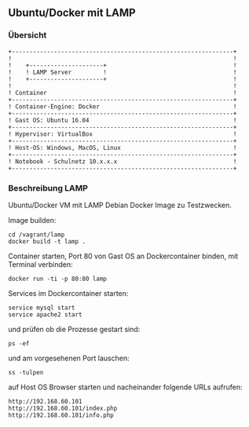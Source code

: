 Ubuntu/Docker mit LAMP
-----------------------

### Übersicht 

    +---------------------------------------------------------------+
    !                                                               !	
    !    +---------------------+                                    !
    !    ! LAMP Server         !                                    !       
    !    +---------------------+                                    !
    !                                                               !	
    ! Container                                                     !	
    +---------------------------------------------------------------+
    ! Container-Engine: Docker                                      !	
    +---------------------------------------------------------------+
    ! Gast OS: Ubuntu 16.04                                         !	
    +---------------------------------------------------------------+
    ! Hypervisor: VirtualBox                                        !	
    +---------------------------------------------------------------+
    ! Host-OS: Windows, MacOS, Linux                                !	
    +---------------------------------------------------------------+
    ! Notebook - Schulnetz 10.x.x.x                                 !                 
    +---------------------------------------------------------------+
	
### Beschreibung LAMP
    
Ubuntu/Docker VM mit LAMP Debian Docker Image zu Testzwecken.

Image builden:

	cd /vagrant/lamp
	docker build -t lamp .
	
Container starten, Port 80 von Gast OS an Dockercontainer binden, mit Terminal verbinden:

	docker run -ti -p 80:80 lamp

Services im Dockercontainer starten:
        
	service mysql start
	service apache2 start
	
und prüfen ob die Prozesse gestart sind:

	ps -ef

und am vorgesehenen Port lauschen:

	ss -tulpen

auf Host OS Browser starten und nacheinander folgende URLs aufrufen:

	http://192.168.60.101
	http://192.168.60.101/index.php
	http://192.168.60.101/info.php		
